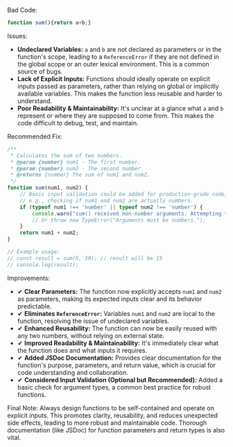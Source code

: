 Bad Code:
```javascript
function sum(){return a+b;}
```

Issues:
*   **Undeclared Variables:** `a` and `b` are not declared as parameters or in the function's scope, leading to a `ReferenceError` if they are not defined in the global scope or an outer lexical environment. This is a common source of bugs.
*   **Lack of Explicit Inputs:** Functions should ideally operate on explicit inputs passed as parameters, rather than relying on global or implicitly available variables. This makes the function less reusable and harder to understand.
*   **Poor Readability & Maintainability:** It's unclear at a glance what `a` and `b` represent or where they are supposed to come from. This makes the code difficult to debug, test, and maintain.

Recommended Fix:

```javascript
/**
 * Calculates the sum of two numbers.
 * @param {number} num1 - The first number.
 * @param {number} num2 - The second number.
 * @returns {number} The sum of num1 and num2.
 */
function sum(num1, num2) {
    // Basic input validation could be added for production-grade code,
    // e.g., checking if num1 and num2 are actually numbers.
    if (typeof num1 !== 'number' || typeof num2 !== 'number') {
        console.warn("sum() received non-number arguments. Attempting to add anyway.");
        // Or throw new TypeError("Arguments must be numbers.");
    }
    return num1 + num2;
}

// Example usage:
// const result = sum(5, 10); // result will be 15
// console.log(result);
```

Improvements:
*   ✔ **Clear Parameters:** The function now explicitly accepts `num1` and `num2` as parameters, making its expected inputs clear and its behavior predictable.
*   ✔ **Eliminates `ReferenceError`:** Variables `num1` and `num2` are local to the function, resolving the issue of undeclared variables.
*   ✔ **Enhanced Reusability:** The function can now be easily reused with any two numbers, without relying on external state.
*   ✔ **Improved Readability & Maintainability:** It's immediately clear what the function does and what inputs it requires.
*   ✔ **Added JSDoc Documentation:** Provides clear documentation for the function's purpose, parameters, and return value, which is crucial for code understanding and collaboration.
*   ✔ **Considered Input Validation (Optional but Recommended):** Added a basic check for argument types, a common best practice for robust functions.

Final Note:
Always design functions to be self-contained and operate on explicit inputs. This promotes clarity, reusability, and reduces unexpected side effects, leading to more robust and maintainable code. Thorough documentation (like JSDoc) for function parameters and return types is also vital.